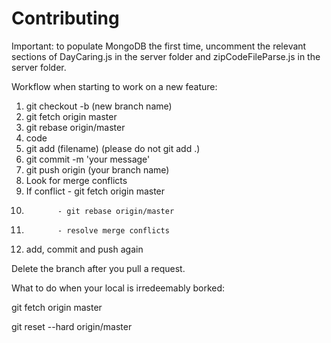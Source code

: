 # Contributing

Important: to populate MongoDB the first time, uncomment the relevant sections of DayCaring.js in the server folder and zipCodeFileParse.js in the server folder.

Workflow when starting to work on a new feature:

1. git checkout -b (new branch name)
2. git fetch origin master
3. git rebase origin/master
4. code
5. git add (filename) (please do not git add .)
6. git commit -m 'your message'
7. git push origin (your branch name)
8. Look for merge conflicts
9. If conflict - git fetch origin master
10.            - git rebase origin/master
11.            - resolve merge conflicts
12. add, commit and push again

Delete the branch after you pull a request.

What to do when your local is irredeemably borked:

git fetch origin master

git reset --hard origin/master
